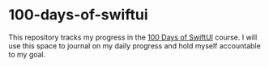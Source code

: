 # 100-days-of-swiftui
This repository tracks my progress in the [100 Days of SwiftUI](https://www.hackingwithswift.com/100/swiftui) course. I will use this space to journal on my daily progress and hold myself accountable to my goal. 
